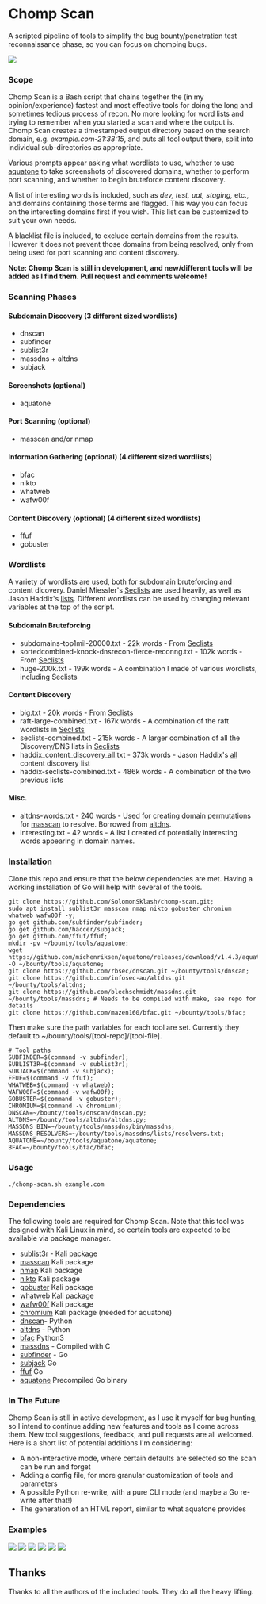 # Chomp Scan

A scripted pipeline of tools to simplify the bug bounty/penetration test reconnaissance phase, so you can focus on chomping bugs.

![](screenshots/screenshot01.png)

### Scope
Chomp Scan is a Bash script that chains together the (in my opinion/experience) fastest and most effective tools for doing the long and sometimes tedious process of recon. No more looking for word lists and trying to remember when you started a scan and where the output is. Chomp Scan creates a timestamped output directory based on the search domain, e.g. *example.com-21:38:15*, and puts all tool output there, split into individual sub-directories as appropriate.

Various prompts appear asking what wordlists to use, whether to use [aquatone](https://github.com/michenriksen/aquatone) to take screenshots of discovered domains, whether to perform port scanning, and whether to begin bruteforce content discovery.

A list of interesting words is included, such as *dev, test, uat, staging,* etc., and domains containing those terms are flagged. This way you can focus on the interesting domains first if you wish. This list can be customized to suit your own needs.

A blacklist file is included, to exclude certain domains from the results. However it does not prevent those domains from being resolved, only from being used for port scanning and content discovery.

**Note: Chomp Scan is still in development, and new/different tools will be added as I find them. Pull request and comments welcome!**

### Scanning Phases

#### Subdomain Discovery (3 different sized wordlists)
* dnscan
* subfinder
* sublist3r
* massdns + altdns
* subjack

#### Screenshots (optional)
* aquatone

#### Port Scanning (optional)
* masscan and/or nmap

#### Information Gathering (optional) (4 different sized wordlists)
* bfac
* nikto
* whatweb
* wafw00f

#### Content Discovery (optional) (4 different sized wordlists)
* ffuf
* gobuster

### Wordlists

A variety of wordlists are used, both for subdomain bruteforcing and content dicovery. Daniel Miessler's [Seclists](https://github.com/danielmiessler/SecLists) are used heavily, as well as Jason Haddix's [lists](https://gist.github.com/jhaddix). Different wordlists can be used by changing relevant variables at the top of the script.

#### Subdomain Bruteforcing
* subdomains-top1mil-20000.txt - 22k words - From [Seclists](https://github.com/danielmiessler/SecLists)
* sortedcombined-knock-dnsrecon-fierce-reconng.txt - 102k words - From [Seclists](https://github.com/danielmiessler/SecLists) 
* huge-200k.txt - 199k words - A combination I made of various wordlists, including Seclists

#### Content Discovery
* big.txt - 20k words - From [Seclists](https://github.com/danielmiessler/SecLists)
* raft-large-combined.txt - 167k words - A combination of the raft wordlists in [Seclists](https://github.com/danielmiessler/SecLists)
* seclists-combined.txt - 215k words - A larger combination of all the Discovery/DNS lists in [Seclists](https://github.com/danielmiessler/SecLists)
* haddix_content_discovery_all.txt - 373k words - Jason Haddix's [all](https://gist.github.com/jhaddix/b80ea67d85c13206125806f0828f4d10/) content discovery list
* haddix-seclists-combined.txt - 486k words - A combination of the two previous lists

#### Misc.
* altdns-words.txt - 240 words - Used for creating domain permutations for [masscan](https://github.com/robertdavidgraham/masscan) to resolve. Borrowed from [altdns](https://github.com/infosec-au/altdns/blob/master/words.txt).
* interesting.txt - 42 words - A list I created of potentially interesting words appearing in domain names.

### Installation
Clone this repo and ensure that the below dependencies are met. Having a working installation of Go will help with several of the tools.

```
git clone https://github.com/SolomonSklash/chomp-scan.git;
sudo apt install sublist3r masscan nmap nikto gobuster chromium whatweb wafw00f -y;
go get github.com/subfinder/subfinder;
go get github.com/haccer/subjack;
go get github.com/ffuf/ffuf;
mkdir -pv ~/bounty/tools/aquatone;
wget https://github.com/michenriksen/aquatone/releases/download/v1.4.3/aquatone_linux_amd64_1.4.3.zip -O ~/bounty/tools/aquatone;
git clone https://github.com/rbsec/dnscan.git ~/bounty/tools/dnscan;
git clone https://github.com/infosec-au/altdns.git ~/bounty/tools/altdns; 
git clone https://github.com/blechschmidt/massdns.git ~/bounty/tools/massdns; # Needs to be compiled with make, see repo for details
git clone https://github.com/mazen160/bfac.git ~/bounty/tools/bfac;
```

Then make sure the path variables for each tool are set. Currently they default to ~/bounty/tools/[tool-repo]/[tool-file].
```
# Tool paths
SUBFINDER=$(command -v subfinder);
SUBLIST3R=$(command -v sublist3r);
SUBJACK=$(command -v subjack);
FFUF=$(command -v ffuf);
WHATWEB=$(command -v whatweb);
WAFW00F=$(command -v wafw00f);
GOBUSTER=$(command -v gobuster);
CHROMIUM=$(command -v chromium);
DNSCAN=~/bounty/tools/dnscan/dnscan.py;
ALTDNS=~/bounty/tools/altdns/altdns.py;
MASSDNS_BIN=~/bounty/tools/massdns/bin/massdns;
MASSDNS_RESOLVERS=~/bounty/tools/massdns/lists/resolvers.txt;
AQUATONE=~/bounty/tools/aquatone/aquatone;
BFAC=~/bounty/tools/bfac/bfac;
```

### Usage
`./chomp-scan.sh example.com`

### Dependencies

The following tools are required for Chomp Scan. Note that this tool was designed with Kali Linux in mind, so certain tools are expected to be available via package manager.

* [sublist3r](https://github.com/aboul3la/Sublist3r) - Kali package
* [masscan](https://github.com/robertdavidgraham/masscan) Kali package
* [nmap](https://www.nmap.org) Kali package
* [nikto](https://cirt.net/nikto2) Kali package
* [gobuster](https://github.com/OJ/gobuster) Kali package
* [whatweb](https://www.morningstarsecurity.com/research/whatweb) Kali package
* [wafw00f](https://github.com/EnableSecurity/wafw00f) Kali package
* [chromium](https://www.chromium.org/) Kali package (needed for aquatone)
* [dnscan](https://github.com/rbsec/dnscan)- Python
* [altdns](https://github.com/infosec-au/altdns) - Python
* [bfac](https://github.com/mazen160/bfac) Python3
* [massdns](https://github.com/blechschmidt/massdns) - Compiled with C
* [subfinder](https://github.com/subfinder/subfinder) - Go
* [subjack](https://github.com/haccer/subjack) Go
* [ffuf](https://github.com/ffuf/ffuf) Go
* [aquatone](https://github.com/michenriksen/aquatone) Precompiled Go binary

### In The Future

Chomp Scan is still in active development, as I use it myself for bug hunting, so I intend to continue adding new features and tools as I come across them. New tool suggestions, feedback, and pull requests are all welcomed. Here is a short list of potential additions I'm considering:

* A non-interactive mode, where certain defaults are selected so the scan can be run and forget
* Adding a config file, for more granular customization of tools and parameters
* A possible Python re-write, with a pure CLI mode (and maybe a Go re-write after that!)
* The generation of an HTML report, similar to what aquatone provides

### Examples
![](screenshots/screenshot02.png)
![](screenshots/screenshot03.png)
![](screenshots/screenshot04.png)
![](screenshots/screenshot05.png)
![](screenshots/screenshot06.png)
![](screenshots/screenshot07.png)

## Thanks
Thanks to all the authors of the included tools. They do all the heavy lifting.
